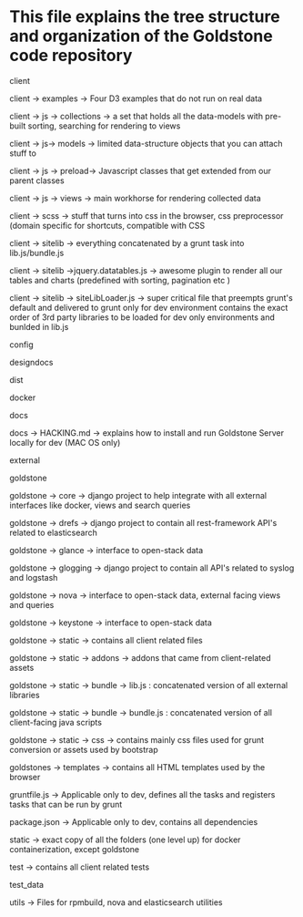 # This file explains the tree structure and organization of the Goldstone code repository

client

client -> examples -> Four D3 examples that do not run on real data

client -> js -> collections -> a set that holds all the data-models with pre-built sorting, searching for rendering to views

client -> js-> models -> limited data-structure objects that you can attach stuff to

client -> js -> preload-> Javascript classes that get extended from our parent classes

client -> js -> views -> main workhorse for rendering collected data

client -> scss -> stuff that turns into css in the browser, css preprocessor (domain specific for shortcuts, compatible with CSS

client -> sitelib -> everything concatenated by a grunt task into lib.js/bundle.js

client -> sitelib ->jquery.datatables.js -> awesome plugin to render all our tables and charts (predefined with sorting, pagination etc )

client -> sitelib -> siteLibLoader.js -> super critical file that preempts grunt's default and delivered to grunt only for dev environment contains  the exact order of 3rd party libraries to be loaded for dev only environments and bunlded in lib.js

config

designdocs

dist

docker

docs

docs -> HACKING.md -> explains how to install and run Goldstone Server locally for dev (MAC OS only)

external

goldstone

goldstone -> core -> django project to help integrate with all external interfaces like docker, views and search queries

goldstone -> drefs -> django project to contain all rest-framework API's related to elasticsearch

goldstone -> glance -> interface to open-stack data

goldstone -> glogging -> django project to contain all API's related to syslog and logstash

goldstone -> nova -> interface to open-stack data, external facing views and queries

goldstone -> keystone -> interface to open-stack data

goldstone -> static -> contains all client related files

goldstone -> static -> addons -> addons that came from client-related assets

goldstone -> static -> bundle -> lib.js : concatenated version of all external libraries

goldstone -> static -> bundle -> bundle.js : concatenated version of all client-facing java scripts

goldstone -> static -> css -> contains mainly css files used for grunt conversion or assets used by bootstrap

goldstones -> templates -> contains all HTML templates used by the browser


gruntfile.js -> Applicable only to dev, defines all the tasks and registers tasks that can be run by grunt


package.json -> Applicable only to dev, contains all dependencies


static -> exact copy of all the folders (one level up) for docker containerization, except goldstone


test -> contains all client related tests


test_data


utils -> Files for rpmbuild, nova and elasticsearch utilities






